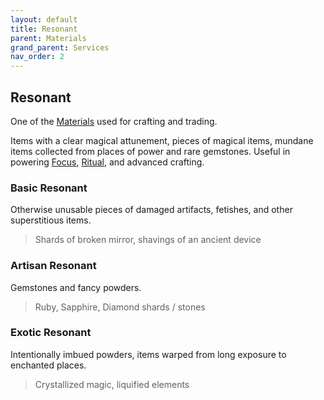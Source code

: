 ```yaml
---
layout: default
title: Resonant
parent: Materials
grand_parent: Services
nav_order: 2
---
```

## Resonant
One of the [Materials](Materials) used for crafting and trading.

Items with a clear magical attunement, pieces of magical items, mundane items collected from places of power and rare gemstones. Useful in powering [Focus](Example-Gear#Focus), [Ritual](Ritual), and advanced crafting.

### Basic Resonant
Otherwise unusable pieces of damaged artifacts, fetishes, and other superstitious items.

> Shards of broken mirror, shavings of an ancient device

### Artisan Resonant
Gemstones and fancy powders.

> Ruby, Sapphire, Diamond shards / stones

### Exotic Resonant
Intentionally imbued powders, items warped from long exposure to enchanted places.

> Crystallized magic, liquified elements